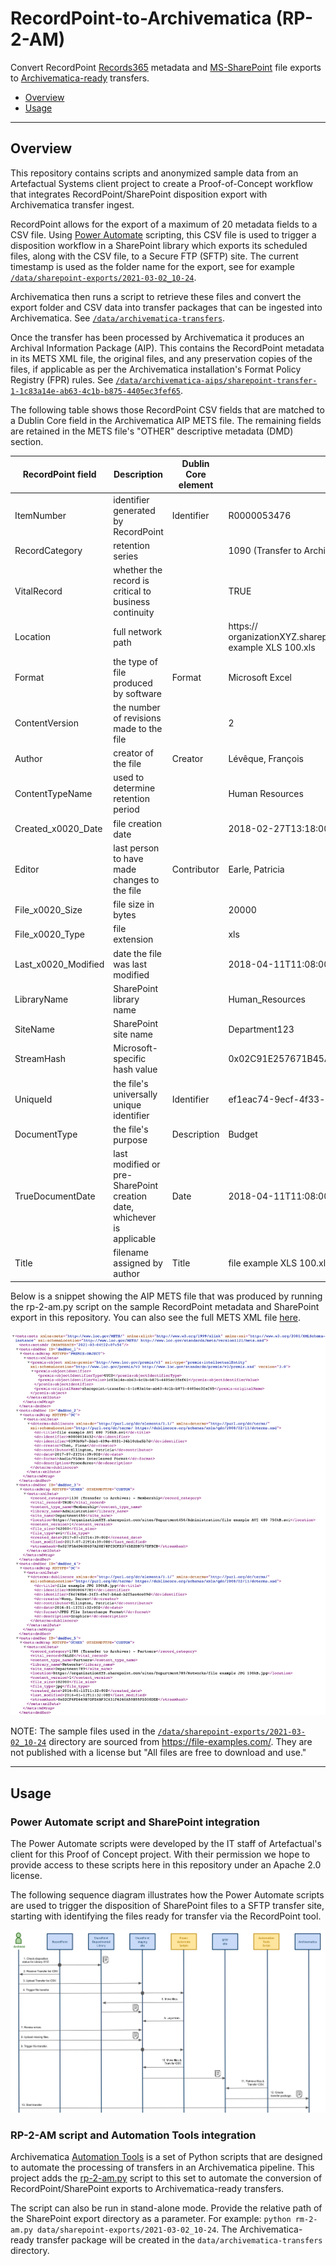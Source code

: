 # RecordPoint-to-Archivematica (RP-2-AM)
Convert RecordPoint [Records365](https://www.recordpoint.com/records365/) metadata and [MS-SharePoint](https://www.microsoft.com/en-us/microsoft-365/sharepoint/collaboration) file exports to [Archivematica-ready](https://www.archivematica.org/en/docs/archivematica-1.12/user-manual/transfer/transfer/#transfers-with-metadata) transfers.

* [Overview](#overview)
* [Usage](#usage)

---

## Overview
This repository contains scripts and anonymized sample data from an Artefactual Systems client project to create a Proof-of-Concept workflow that integrates RecordPoint/SharePoint disposition export with Archivematica transfer ingest.

RecordPoint allows for the export of a maximum of 20 metadata fields to a CSV file. Using [Power Automate](https://flow.microsoft.com/en-us/) scripting, this CSV file is used to trigger a disposition workflow in a SharePoint library which exports its scheduled files, along with the CSV file, to a Secure FTP (SFTP) site. The current timestamp is used as the folder name for the export, see for example [`/data/sharepoint-exports/2021-03-02_10-24`](https://github.com/artefactual-labs/RP-2-AM/tree/main/data/sharepoint-exports/2021-03-02_10-24). 

Archivematica then runs a script to retrieve these files and convert the export folder and CSV data into transfer packages that can be ingested into Archivematica. See [`/data/archivematica-transfers`](https://github.com/artefactual-labs/RP-2-AM/tree/main/data/archivematica-transfers).

Once the transfer has been processed by Archivematica it produces an Archival Information Package (AIP). This contains the RecordPoint metadata in its METS XML file, the original files, and any preservation copies of the files, if applicable as per the Archivematica installation's Format Policy Registry (FPR) rules. See [`/data/archivematica-aips/sharepoint-transfer-1-1c83a14e-ab63-4c1b-b875-4405ec3fef65`](https://github.com/artefactual-labs/RP-2-AM/tree/main/data/archivematica-aips/sharepoint-transfer-1-1c83a14e-ab63-4c1b-b875-4405ec3fef65).

The following table shows those RecordPoint CSV fields that are matched to a Dublin Core field in the Archivematica AIP METS file. The remaining fields are retained in the METS file's "OTHER" descriptive metadata (DMD) section.


| RecordPoint field   | Description         | Dublin Core element | Example |
| ------------------- |---------------------| --------------------| ------- |
| ItemNumber | identifier generated by RecordPoint | Identifier | R0000053476 |
| RecordCategory| retention series | | 1090 (Transfer to Archives) - Human Resources |
| VitalRecord| whether the record is critical to business continuity | | TRUE |
| Location| full network path | | https:// organizationXYZ.sharepoint.com/sites/Department123/Human_Resources/file example XLS 100.xls |
| Format| the type of file produced by software | Format | Microsoft Excel |
| ContentVersion| the number of revisions made to the file | | 2 |
| Author| creator of the file | Creator | Lévêque, François | 
| ContentTypeName| used to determine retention period | | Human Resources |
| Created_x0020_Date| file creation date |  | 2018-02-27T13:18:00Z |
| Editor| last person to have made changes to the file | Contributor | Earle, Patricia |
| File_x0020_Size| file size in bytes | | 20000 |
| File_x0020_Type| file extension | | xls
| Last_x0020_Modified| date the file was last modified | | 2018-04-11T11:08:00Z |
| LibraryName| SharePoint library name | | Human_Resources |
| SiteName| SharePoint site name | | Department123 |
| StreamHash| Microsoft-specific hash value | | 0x02C91E257671B45A08F343AA3A1C115A0EF12EBAF2 |
| UniqueId | the file's universally unique identifier | Identifier | ef1eac74-9ecf-4f33-b795-19258bcd139a |
| DocumentType| the file's purpose | Description | Budget |
| TrueDocumentDate| last modified or pre-SharePoint creation date, whichever is applicable | Date | 2018-04-11T11:08:00Z | 
| Title | filename assigned by author | Title | file example XLS 100.xls |

Below is a snippet showing the AIP METS file that was produced by running the rp-2-am.py script on the sample RecordPoint metadata and SharePoint export in this repository. You can also see the full METS XML file [here](https://github.com/artefactual-labs/RP-2-AM/blob/main/data/archivematica-aips/sharepoint-transfer-1-1c83a14e-ab63-4c1b-b875-4405ec3fef65/data/METS.1c83a14e-ab63-4c1b-b875-4405ec3fef65.xml).

![RecordPoint metadata in METS](images/recordpoint-metadata-in-mets.png)

NOTE: The sample files used in the [`/data/sharepoint-exports/2021-03-02_10-24`](https://github.com/artefactual-labs/RP-2-AM/tree/main/data/sharepoint-exports/2021-03-02_10-24) directory are sourced from https://file-examples.com/. They are not published with a license but "All files are free to download and use."

---

## Usage

### Power Automate script and SharePoint integration

The Power Automate scripts were developed by the IT staff of Artefactual's client for this Proof of Concept project. With their permission we hope to provide access to these scripts here in this repository under an Apache 2.0 license.

The following sequence diagram illustrates how the Power Automate scripts are used to trigger the disposition of SharePoint files to a SFTP transfer site, starting with identifying the files ready for transfer via the RecordPoint tool.

![SharePoint to Archivematica workflow](images/sharepoint-to-archivematica-workflow_v4.png)



### RP-2-AM script and Automation Tools integration
Archivematica [Automation Tools](https://github.com/artefactual/automation-tools) is a set of Python scripts that are designed to automate the processing of transfers in an Archivematica pipeline. This project adds the [rp-2-am.py](https://github.com/artefactual-labs/RP-2-AM/blob/main/rp-2-am.py) script to this set to automate the conversion of RecordPoint/SharePoint exports to Archivematica-ready transfers.

The script can also be run in stand-alone mode. Provide the relative path of the SharePoint export directory as a parameter. For example: `python rm-2-am.py data/sharepoint-exports/2021-03-02_10-24`. The Archivematica-ready transfer package will be created in the `data/archivematica-transfers` directory.
